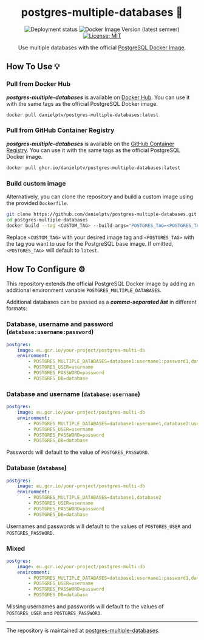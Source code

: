 <h1 align="center">postgres-multiple-databases 👑</h1>

<p align="center">
    <img alt="Deployment status" src="https://img.shields.io/github/actions/workflow/status/danielptv/postgres-multiple-databases/deployment.yml?label=Deployment">
    <img alt="Docker Image Version (latest semver)" src="https://img.shields.io/docker/v/danielptv/postgres-multiple-databases">
    <a href="https://github.com/danielptv/postgres-multiple-databases/blob/main/LICENSE"><img alt="License: MIT" src="https://img.shields.io/badge/License-MIT-yellow.svg"></a>
</p>

<p align="center">Use multiple databases with the official <a href="https://hub.docker.com/_/postgres/">PostgreSQL Docker Image</a>.</p>

## How To Use 💡

### Pull from Docker Hub

***postgres-multiple-databases*** is available on [Docker Hub](https://hub.docker.com/r/danielptv/postgres-multiple-databases).
You can use it with the same tags as the official PostgreSQL Docker image.

```bash
docker pull danielptv/postgres-multiple-databases:latest
```

### Pull from GitHub Container Registry

***postgres-multiple-databases*** is available on the [GitHub Container Registry](https://github.com/danielptv/postgres-multiple-databases/pkgs/container/postgres-multiple-databases).
You can use it with the same tags as the official PostgreSQL Docker image.

```bash
docker pull ghcr.io/danielptv/postgres-multiple-databases:latest
```

### Build custom image

Alternatively, you can clone the repository and build a custom image using the provided `Dockerfile`.

```bash
git clone https://github.com/danielptv/postgres-multiple-databases.git
cd postgres-multiple-databases
docker build --tag <CUSTOM_TAG> --build-args="POSTGRES_TAG=<POSTGRES_TAG>"
```

Replace `<CUSTOM_TAG>` with your desired image tag and `<POSTGRES_TAG>` with the tag you want to use for the PostgreSQL base image.
If omitted, `<POSTGRES_TAG>` will default to `latest`.

## How To Configure ⚙️

This repository extends the official PostgreSQL Docker Image by adding an additional environment variable `POSTGRES_MULTIPLE_DATABASES`.

Additional databases can be passed as a ***comma-separated list*** in different formats:

### Database, username and password (`database:username:password`)

```yaml
postgres:
    image: eu.gcr.io/your-project/postgres-multi-db
    environment:
        - POSTGRES_MULTIPLE_DATABASES=database1:username1:password1,database2:username2,password2
        - POSTGRES_USER=username
        - POSTGRES_PASSWORD=password
        - POSTGRES_DB=database
```

### Database and username (`database:username`)

```yaml
postgres:
    image: eu.gcr.io/your-project/postgres-multi-db
    environment:
        - POSTGRES_MULTIPLE_DATABASES=database1:username1,database2:username2
        - POSTGRES_USER=username
        - POSTGRES_PASSWORD=password
        - POSTGRES_DB=database
```

Passwords will default to the value of `POSTGRES_PASSWORD`.

### Database (`database`)

```yaml
postgres:
    image: eu.gcr.io/your-project/postgres-multi-db
    environment:
        - POSTGRES_MULTIPLE_DATABASES=database1,database2
        - POSTGRES_USER=username
        - POSTGRES_PASSWORD=password
        - POSTGRES_DB=database
```

Usernames and passwords will default to the values of `POSTGRES_USER` and `POSTGRES_PASSWORD`.

### Mixed

```yaml
postgres:
    image: eu.gcr.io/your-project/postgres-multi-db
    environment:
        - POSTGRES_MULTIPLE_DATABASES=database1:username1:password1,database2:username2,database3
        - POSTGRES_USER=username
        - POSTGRES_PASSWORD=password
        - POSTGRES_DB=database
```

Missing usernames and passwords will default to the values of `POSTGRES_USER` and `POSTGRES_PASSWORD`.

---

The repository is maintained at [postgres-multiple-databases](https://github.com/danielptv/postgres-multiple-databases).
